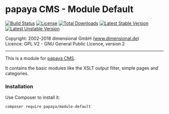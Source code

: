 # papaya CMS - Module Default

[![Build Status](https://travis-ci.org/papayaCMS/papayacms-module-default.svg?branch=master)](https://travis-ci.org/papayaCMS/papayacms-module-default)
[![License](https://poser.pugx.org/papaya/module-default/license.svg)](https://packagist.org/packages/papaya/module-default)
[![Total Downloads](https://poser.pugx.org/papaya/module-default/downloads.svg)](https://packagist.org/packages/papaya/module-default)
[![Latest Stable Version](https://poser.pugx.org/papaya/module-default/v/stable.svg)](https://packagist.org/packages/papaya/module-default)
[![Latest Unstable Version](https://poser.pugx.org/papaya/module-default/v/unstable.svg)](https://packagist.org/packages/papaya/module-default)

Copyright: 2002-2018 dimensional GmbH (www.dimensional.de)<br/>
Licence: GPL V2 - GNU General Public Licence, version 2

-----------------------------------------------------------------------

This is a module for [papaya CMS](http://www.papaya.cms.com/).

It contains the basic modules like the XSLT output filter, simple pages
and categories.

### Installation

Use Composer to install it:

```
composer require papaya/module-default
```
